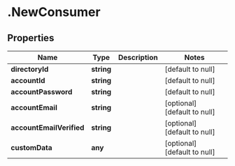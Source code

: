 # .NewConsumer

## Properties
Name | Type | Description | Notes
------------ | ------------- | ------------- | -------------
**directoryId** | **string** |  | [default to null]
**accountId** | **string** |  | [default to null]
**accountPassword** | **string** |  | [default to null]
**accountEmail** | **string** |  | [optional] [default to null]
**accountEmailVerified** | **string** |  | [optional] [default to null]
**customData** | **any** |  | [optional] [default to null]


